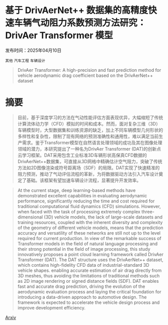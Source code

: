 # 基于 DrivAerNet++ 数据集的高精度快速车辆气动阻力系数预测方法研究：DrivAer Transformer 模型

发布时间：2025年04月10日

`其他` `汽车工程` `车辆设计`

> DrivAer Transformer: A high-precision and fast prediction method for vehicle aerodynamic drag coefficient based on the DrivAerNet++ dataset

# 摘要

> 目前，基于深度学习的方法在气动性能评估方面表现优异，大幅缩短了传统计算流体动力学（CFD）模拟的时间和成本。然而，面对复杂三维（3D）车辆模型时，大型数据集和训练资源的缺乏，加上不同车辆模型几何形状的多样性和复杂性，限制了现有网络的预测准确性和通用性，难以满足当前生产需求。鉴于Transformer模型在自然语言处理领域的成功及其在图像处理领域的潜力，本研究提出了一种名为DrivAer Transformer (DAT)的创新点云学习框架。DAT采用包含工业标准3D车辆形状高保真CFD数据的DrivAerNet++数据集，可直接从3D网格中精确估计空气阻力，突破了传统方法如2D图像渲染或符号距离场（SDF）的局限。DAT实现了快速精准的阻力预测，推动了气动评估流程的革新，为将数据驱动方法引入汽车设计奠定了基础。该框架有望加速车辆设计流程，显著提升开发效率。

> At the current stage, deep learning-based methods have demonstrated excellent capabilities in evaluating aerodynamic performance, significantly reducing the time and cost required for traditional computational fluid dynamics (CFD) simulations. However, when faced with the task of processing extremely complex three-dimensional (3D) vehicle models, the lack of large-scale datasets and training resources, coupled with the inherent diversity and complexity of the geometry of different vehicle models, means that the prediction accuracy and versatility of these networks are still not up to the level required for current production. In view of the remarkable success of Transformer models in the field of natural language processing and their strong potential in the field of image processing, this study innovatively proposes a point cloud learning framework called DrivAer Transformer (DAT). The DAT structure uses the DrivAerNet++ dataset, which contains high-fidelity CFD data of industrial-standard 3D vehicle shapes. enabling accurate estimation of air drag directly from 3D meshes, thus avoiding the limitations of traditional methods such as 2D image rendering or signed distance fields (SDF). DAT enables fast and accurate drag prediction, driving the evolution of the aerodynamic evaluation process and laying the critical foundation for introducing a data-driven approach to automotive design. The framework is expected to accelerate the vehicle design process and improve development efficiency.

[Arxiv](https://arxiv.org/abs/2504.08217)